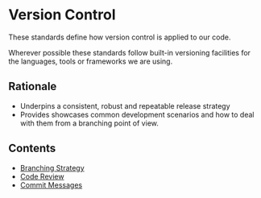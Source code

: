 # Version Control

These standards define how version control is applied to our code.

Wherever possible these standards follow built-in versioning facilities for the languages, tools or frameworks we are using.

## Rationale

- Underpins a consistent, robust and repeatable release strategy
- Provides showcases common development scenarios and how to deal with them from a branching point of view.

 ## Contents

- [Branching Strategy](./branch_strategy.md)
- [Code Review](./code_review.md)
- [Commit Messages](./commit_messages.md)

